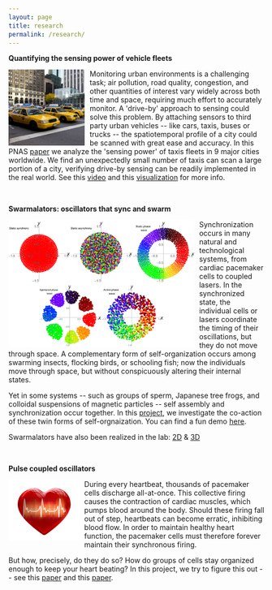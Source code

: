 ```yaml
---
layout: page
title: research
permalink: /research/
---
```




**Quantifying the sensing power of vehicle fleets**

<img src="/taxi.jpg"
alt="Markdown Monster icon"
style="float: left; margin-right: 10px;"
height="150"
align = "left"/>

Monitoring urban environments is a challenging task; air pollution, road quality, congestion, and other quantities of interest vary widely across both time and space, requiring much effort to accurately monitor. A 'drive-by' approach to sensing could solve this problem. By attaching sensors to third party urban vehicles -- like cars, taxis, buses or trucks -- the spatiotemporal profile of a city could be scanned with great ease and accuracy. In this PNAS [paper](https://www.pnas.org/content/early/2019/06/10/1821667116) we analyze the 'sensing power' of taxis fleets in 9 major cities worldwide. We  find an unexpectedly small number of taxis can scan a large portion of a city, verifying drive-by sensing can be readily implemented in the real world. See this [video](https://www.youtube.com/watch?v=Vs3q3jQaM9Q) and this [visualization](http://senseable.mit.edu/wip/urban-sensing/) for more info. 

&nbsp;
&nbsp;
&nbsp;
&nbsp;
&nbsp;
&nbsp;
&nbsp;
&nbsp;
&nbsp;
&nbsp;



**Swarmalators: oscillators that sync and swarm**

<img src="/swarmalator_states.png"
alt="Markdown Monster icon"
style="float: left; margin-right: 10px;"
height="250"
align = "left"/>


Synchronization occurs in many natural and technological systems, from cardiac pacemaker cells to coupled lasers. In the synchronized state, the individual cells or lasers coordinate the timing of their oscillations, but they do not move through space. A complementary form of self-organization occurs among swarming insects, flocking birds, or schooling fish; now the individuals move through space, but without conspicuously altering their internal states. 

Yet in some systems -- such as groups of sperm, Japanese tree frogs, and colloidal suspensions of magnetic particles -- self assembly and synchronization occur together. In this [project](https://www.nature.com/articles/s41467-017-01190-3), we investigate the co-action of these twin forms of self-orgnaization. You can find a fun demo [here](http://usediscretion.blogspot.com/2017/01/the-swarmalator.html).

Swarmalators have also been realized in the lab: [2D](https://www.youtube.com/watch?v=LUp_5bMMqXE) & [3D](https://www.youtube.com/watch?v=Db6aiSa4soU&feature=youtu.be)

&nbsp;
&nbsp;
&nbsp;
&nbsp;

**Pulse coupled oscillators**

<img src="/heartbeat.png"
alt="Markdown Monster icon"
style="float: left; margin-right: 10px;"
height="120"
align = "left"/>

During every heartbeat, thousands of pacemaker cells discharge all-at-once. This collective firing causes the contraction of cardiac muscles, which pumps blood around the body. Should these firing fall out of step, heartbeats can become erratic, inhibiting blood flow. In order to maintain healthy heart function, the pacemaker cells must therefore forever maintain their synchronous firing. 

But how, precisely, do they do so? How do groups of cells stay organized enough to keep your heart beating? In this project, we try to figure this out -- see this [paper](https://journals.aps.org/prl/abstract/10.1103/PhysRevLett.115.064101) and this [paper](https://journals.aps.org/pre/abstract/10.1103/PhysRevE.93.032203). 


